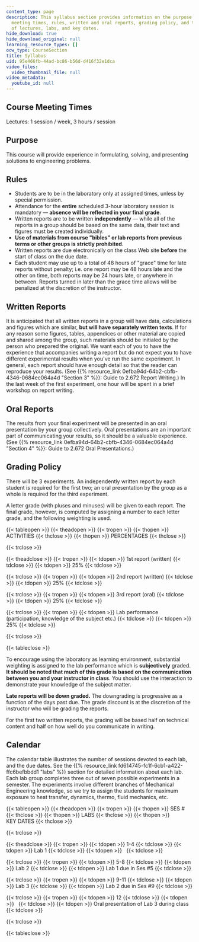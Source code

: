 ```yaml
---
content_type: page
description: This syllabus section provides information on the purpose of the course,
  meeting times, rules, written and oral reports, grading policy, and the schedule
  of lectures, labs, and key dates.
hide_download: true
hide_download_original: null
learning_resource_types: []
ocw_type: CourseSection
title: Syllabus
uid: 95e466fb-44ad-bc86-b56d-d416f32e1dca
video_files:
  video_thumbnail_file: null
video_metadata:
  youtube_id: null
---
```


Course Meeting Times
--------------------

Lectures: 1 session / week, 3 hours / session

Purpose
-------

This course will provide experience in formulating, solving, and presenting solutions to engineering problems.

Rules
-----

*   Students are to be in the laboratory only at assigned times, unless by special permission.
*   Attendance for the **entire** scheduled 3-hour laboratory session is mandatory — **absence will be reflected in your final grade**.
*   Written reports are to be written **independently** — while all of the reports in a group should be based on the same data, their text and figures must be created individually.
*   **Use of materials from course "bibles" or lab reports from previous terms or other groups is strictly prohibited**.
*   Written reports are due electronically on the class Web site **before** the start of class on the due date.
*   Each student may use up to a total of 48 hours of "grace" time for late reports without penalty; i.e. one report may be 48 hours late and the other on time, both reports may be 24 hours late, or anywhere in between. Reports turned in later than the grace time allows will be penalized at the discretion of the instructor.

Written Reports
---------------

It is anticipated that all written reports in a group will have data, calculations and figures which are similar, **but will have separately written texts**. If for any reason some figures, tables, appendices or other material are copied and shared among the group, such materials should be initialed by the person who prepared the original. We want each of you to have the experience that accompanies writing a report but do not expect you to have different experimental results when you've run the same experiment. In general, each report should have enough detail so that the reader can reproduce your results. (See {{% resource_link 0efba94d-64b2-cbfb-4346-0684ec064a4d "Section 3" %}}: Guide to 2.672 Report Writing.) In the last week of the first experiment, one hour will be spent in a brief workshop on report writing.

Oral Reports
------------

The results from your final experiment will be presented in an oral presentation by your group collectively. Oral presentations are an important part of communicating your results, so it should be a valuable experience. (See {{% resource_link 0efba94d-64b2-cbfb-4346-0684ec064a4d "Section 4" %}}: Guide to 2.672 Oral Presentations.)

Grading Policy
--------------

There will be 3 experiments. An independently written report by each student is required for the first two; an oral presentation by the group as a whole is required for the third experiment.

A letter grade (with pluses and minuses) will be given to each report. The final grade, however, is computed by assigning a number to each letter grade, and the following weighting is used.

{{< tableopen >}}
{{< theadopen >}}
{{< tropen >}}
{{< thopen >}}
ACTIVITIES
{{< thclose >}}
{{< thopen >}}
PERCENTAGES
{{< thclose >}}

{{< trclose >}}

{{< theadclose >}}
{{< tropen >}}
{{< tdopen >}}
1st report (written)
{{< tdclose >}}
{{< tdopen >}}
25%
{{< tdclose >}}

{{< trclose >}}
{{< tropen >}}
{{< tdopen >}}
2nd report (written)
{{< tdclose >}}
{{< tdopen >}}
25%
{{< tdclose >}}

{{< trclose >}}
{{< tropen >}}
{{< tdopen >}}
3rd report (oral)
{{< tdclose >}}
{{< tdopen >}}
25%
{{< tdclose >}}

{{< trclose >}}
{{< tropen >}}
{{< tdopen >}}
Lab performance (participation, knowledge of the subject etc.)
{{< tdclose >}}
{{< tdopen >}}
25%
{{< tdclose >}}

{{< trclose >}}

{{< tableclose >}}

To encourage using the laboratory as learning environment, substantial weighting is assigned to the lab performance which is **subjectively** graded. **It should be noted that much of this grade is based on the communication between you and your instructor in class**. You should use the interaction to demonstrate your knowledge of the subject matter.

**Late reports will be down graded.** The downgrading is progressive as a function of the days past due. The grade discount is at the discretion of the instructor who will be grading the reports.

For the first two written reports, the grading will be based half on technical content and half on how well do you communicate in writing.

Calendar
--------

The calendar table illustrates the number of sessions devoted to each lab, and the due dates. See the {{% resource_link fd614745-fc1f-6cb1-a422-ffc6befbbdd1 "labs" %}} section for detailed information about each lab. Each lab group completes three out of seven possible experiments in a semester. The experiments involve different branches of Mechanical Engineering knowledge, so we try to assign the students for maximum exposure to heat transfer, dynamics, thermo, fluid mechanics, etc.

{{< tableopen >}}
{{< theadopen >}}
{{< tropen >}}
{{< thopen >}}
SES #
{{< thclose >}}
{{< thopen >}}
LABS
{{< thclose >}}
{{< thopen >}}
KEY DATES
{{< thclose >}}

{{< trclose >}}

{{< theadclose >}}
{{< tropen >}}
{{< tdopen >}}
1-4
{{< tdclose >}}
{{< tdopen >}}
Lab 1
{{< tdclose >}}
{{< tdopen >}}
 
{{< tdclose >}}

{{< trclose >}}
{{< tropen >}}
{{< tdopen >}}
5-8
{{< tdclose >}}
{{< tdopen >}}
Lab 2
{{< tdclose >}}
{{< tdopen >}}
Lab 1 due in Ses #5
{{< tdclose >}}

{{< trclose >}}
{{< tropen >}}
{{< tdopen >}}
9-11
{{< tdclose >}}
{{< tdopen >}}
Lab 3
{{< tdclose >}}
{{< tdopen >}}
Lab 2 due in Ses #9
{{< tdclose >}}

{{< trclose >}}
{{< tropen >}}
{{< tdopen >}}
12
{{< tdclose >}}
{{< tdopen >}}
 
{{< tdclose >}}
{{< tdopen >}}
Oral presentation of Lab 3 during class
{{< tdclose >}}

{{< trclose >}}

{{< tableclose >}}